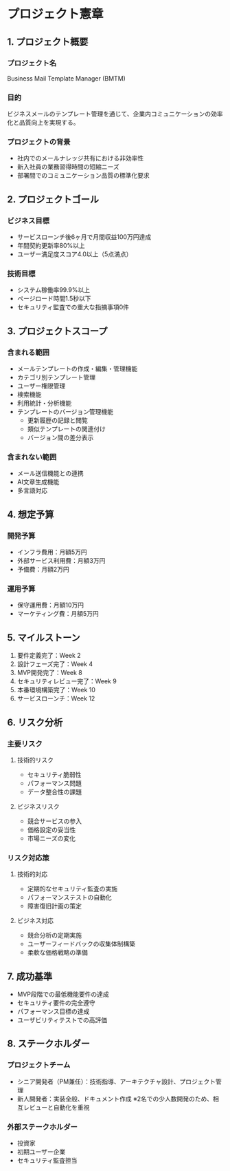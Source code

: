 # プロジェクト憲章

## 1. プロジェクト概要
### プロジェクト名
Business Mail Template Manager (BMTM)

### 目的
ビジネスメールのテンプレート管理を通じて、企業内コミュニケーションの効率化と品質向上を実現する。

### プロジェクトの背景
- 社内でのメールナレッジ共有における非効率性
- 新入社員の業務習得時間の短縮ニーズ
- 部署間でのコミュニケーション品質の標準化要求

## 2. プロジェクトゴール
### ビジネス目標
- サービスローンチ後6ヶ月で月間収益100万円達成
- 年間契約更新率80%以上
- ユーザー満足度スコア4.0以上（5点満点）

### 技術目標
- システム稼働率99.9%以上
- ページロード時間1.5秒以下
- セキュリティ監査での重大な指摘事項0件

## 3. プロジェクトスコープ
### 含まれる範囲
- メールテンプレートの作成・編集・管理機能
- カテゴリ別テンプレート管理
- ユーザー権限管理
- 検索機能
- 利用統計・分析機能
- テンプレートのバージョン管理機能
  - 更新履歴の記録と閲覧
  - 類似テンプレートの関連付け
  - バージョン間の差分表示

### 含まれない範囲
- メール送信機能との連携
- AI文章生成機能
- 多言語対応

## 4. 想定予算
### 開発予算
- インフラ費用：月額5万円
- 外部サービス利用費：月額3万円
- 予備費：月額2万円

### 運用予算
- 保守運用費：月額10万円
- マーケティング費：月額5万円

## 5. マイルストーン
1. 要件定義完了：Week 2
2. 設計フェーズ完了：Week 4
3. MVP開発完了：Week 8
4. セキュリティレビュー完了：Week 9
5. 本番環境構築完了：Week 10
6. サービスローンチ：Week 12

## 6. リスク分析
### 主要リスク
1. 技術的リスク
   - セキュリティ脆弱性
   - パフォーマンス問題
   - データ整合性の課題

2. ビジネスリスク
   - 競合サービスの参入
   - 価格設定の妥当性
   - 市場ニーズの変化

### リスク対応策
1. 技術的対応
   - 定期的なセキュリティ監査の実施
   - パフォーマンステストの自動化
   - 障害復旧計画の策定

2. ビジネス対応
   - 競合分析の定期実施
   - ユーザーフィードバックの収集体制構築
   - 柔軟な価格戦略の準備

## 7. 成功基準
- MVP段階での最低機能要件の達成
- セキュリティ要件の完全遵守
- パフォーマンス目標の達成
- ユーザビリティテストでの高評価

## 8. ステークホルダー
### プロジェクトチーム
- シニア開発者（PM兼任）：技術指導、アーキテクチャ設計、プロジェクト管理
- 新人開発者：実装全般、ドキュメント作成
※2名での少人数開発のため、相互レビューと自動化を重視

### 外部ステークホルダー
- 投資家
- 初期ユーザー企業
- セキュリティ監査担当
